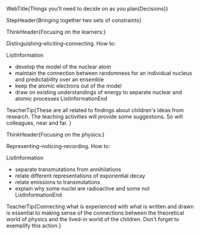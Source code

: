 WebTitle{Things you&apos;ll need to decide on as you plan(Decisions)}

StepHeader{Bringing together two sets of constraints}

ThinkHeader{Focusing on the learners:}

Distinguishing&ndash;eliciting&ndash;connecting. How to:

ListInformation
- develop the model of the nuclear atom
- maintain the connection between randomness for an individual nucleus and predictability over an ensemble
- keep the atomic electrons out of the model
- draw on existing understandings of energy to separate nuclear and atomic processes
ListInformationEnd

TeacherTip{These are all related to findings about children's ideas from research. The teaching activities will provide some suggestions. So will colleagues, near and far. }

ThinkHeader{Focusing on the physics:}

Representing&ndash;noticing&ndash;recording. How to:

ListInformation
- separate transmutations from annihilations
- relate different representations of exponential decay
- relate emissions to transmutations
- explain why some nuclei are radioactive and some not
ListInformationEnd

TeacherTip{Connecting what is experienced with what is written and drawn is essential to making sense of the connections between the theoretical world of physics and the lived-in world of the children. Don't forget to exemplify this action.}

